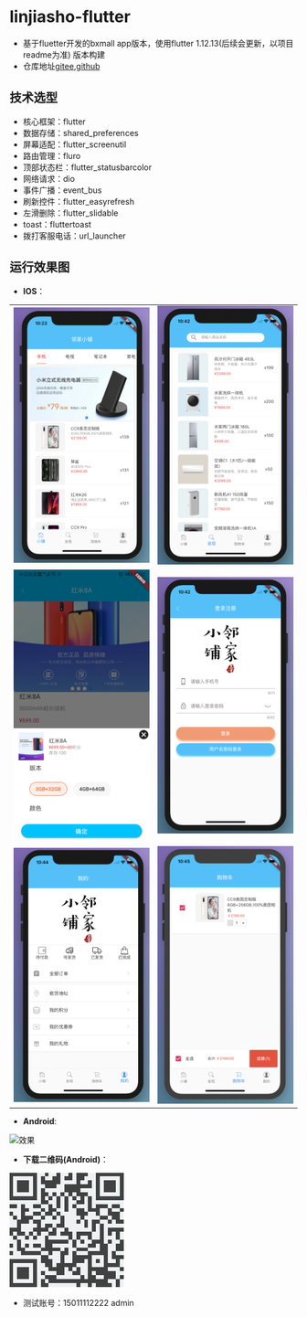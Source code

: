 # linjiasho-flutter
 
- 基于fluetter开发的bxmall app版本，使用flutter 1.12.13(后续会更新，以项目readme为准) 版本构建
- 仓库地址[gitee](https://gitee.com/microapp/bxmall-flutter),[github](https://github.com/microapp-store/bxmall-flutter)
 

## 技术选型
- 核心框架：flutter 
- 数据存储：shared_preferences
- 屏幕适配：flutter_screenutil
- 路由管理：fluro
- 顶部状态栏：flutter_statusbarcolor
- 网络请求：dio
- 事件广播：event_bus
- 刷新控件：flutter_easyrefresh
- 左滑删除：flutter_slidable
- toast：fluttertoast
- 拨打客服电话：url_launcher
## 运行效果图
- **IOS**：
<table>
<tr>
<td>
<img src="../img/app/home.png" width="300"/></td>
<td>
<img src="../img/app/find.png" width="300"/></td>
</tr>
<tr>
<td>
<img src="../img/app/guige.jpg" width="300"/></td>
<td>
<img src="../img/app/login.png" width="300"/></td>
</tr>
<tr>
<td>
<img src="../img/app/mine.png" width="300"/></td>
<td>
<img src="../img/app/cart.png" width="300"/></td>
</tr>
</table>

- **Android**:

![效果](../img/app/mobile.gif)

- **下载二维码(Android)**：

![二维码](../img/app/code.png)
- 测试账号：15011112222 admin
